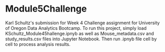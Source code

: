 # Module5Challenge
Karl Schultz's submission for Week 4 Challenge assignment for University of Oregon Data Analytics Bootcamp. To run this project, simply load KSchultz_Module45hallenge.ipnyb as well as Mouse_metadata.csv and study_results.csv files into Jupyter Notebook. Then run .ipnyb file cell by cell to process analysis results.
